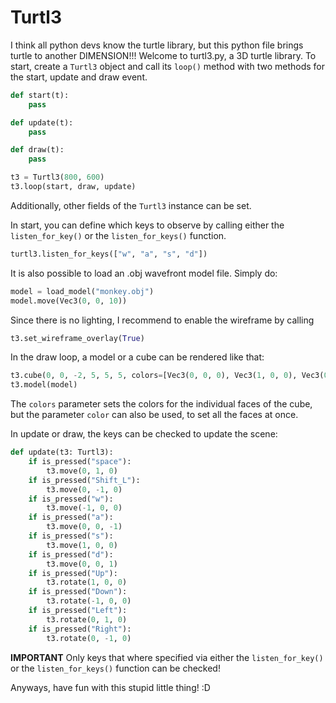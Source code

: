 # Turtl3
I think all python devs know the turtle library, but this python file brings turtle to another DIMENSION!!! Welcome to turtl3.py, a 3D turtle library.
To start, create a `Turtl3` object and call its `loop()` method with two methods for the start, update and draw event.
```python
def start(t):
    pass

def update(t):
    pass

def draw(t):
    pass

t3 = Turtl3(800, 600)
t3.loop(start, draw, update)
```
Additionally, other fields of the `Turtl3` instance can be set.

In start, you can define which keys to observe by calling either the `listen_for_key()` or the `listen_for_keys()` function.
```python
turtl3.listen_for_keys(["w", "a", "s", "d"])
```

It is also possible to load an .obj wavefront model file. Simply do:
```python
model = load_model("monkey.obj")
model.move(Vec3(0, 0, 10))
```

Since there is no lighting, I recommend to enable the wireframe by calling
```python
t3.set_wireframe_overlay(True)
```

In the draw loop, a model or a cube can be rendered like that:
```python
t3.cube(0, 0, -2, 5, 5, 5, colors=[Vec3(0, 0, 0), Vec3(1, 0, 0), Vec3(0, 1, 0), Vec3(0, 0, 1), Vec3(1, 1, 0), Vec3(0, 1, 1)])
t3.model(model)
```
The `colors` parameter sets the colors for the individual faces of the cube, but the parameter `color` can also be used, to set all the faces at once.

In update or draw, the keys can be checked to update the scene:
```python
def update(t3: Turtl3):
    if is_pressed("space"):
        t3.move(0, 1, 0)
    if is_pressed("Shift_L"):
        t3.move(0, -1, 0)
    if is_pressed("w"):
        t3.move(-1, 0, 0)
    if is_pressed("a"):
        t3.move(0, 0, -1)
    if is_pressed("s"):
        t3.move(1, 0, 0)
    if is_pressed("d"):
        t3.move(0, 0, 1)
    if is_pressed("Up"):
        t3.rotate(1, 0, 0)
    if is_pressed("Down"):
        t3.rotate(-1, 0, 0)
    if is_pressed("Left"):
        t3.rotate(0, 1, 0)
    if is_pressed("Right"):
        t3.rotate(0, -1, 0)
```

__IMPORTANT__ Only keys that where specified via either the `listen_for_key()` or the `listen_for_keys()` function can be checked!

Anyways, have fun with this stupid little thing!
:D